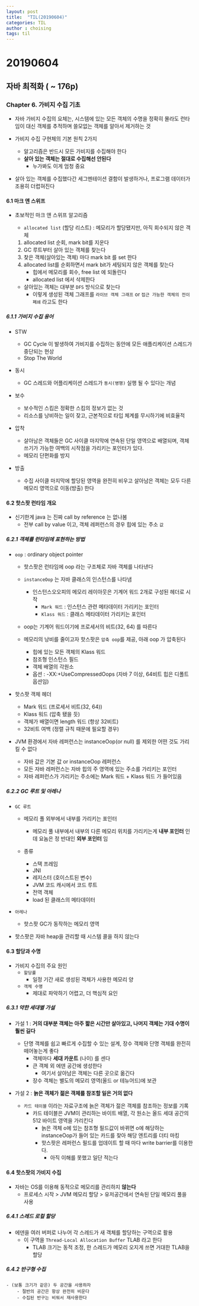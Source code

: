 ```yaml
---
layout: post
title:  "TIL(20190604)"
categories: TIL
author : choising
tags: til
---
```


# 20190604

## 자바 최적화 ( ~ 176p)

### Chapter 6. 가비지 수집 기초

- 자바 가비지 수집의 요체는, 시스템에 있는 모든 객체의 수명을 정확히 몰라도 런타임이 대신 객체를 추적하며 쓸모없는 객체를 알아서 제거하는 것

- 가비지 수집 구현체의 기본 원칙 2가지
    - 알고리즘은 반드시 모든 가비지를 수집해야 한다
    - **살아 있는 객체는 절대로 수집해선 안된다**
        - 누가봐도 이게 엄청 중요

- 살아 있는 객체를 수집했다간 세그멘테이션 결함이 발생하거나, 프로그램 데이터가 조용히 더렵혀진다

#### 6.1 마크 앤 스위프

- 초보적인 마크 앤 스위프 알고리즘
    - `allocated list` (할당 리스트) : 메모리가 할당됐지만, 아직 회수되지 않은 객체
    1. allocated list 순회, mark bit를 지운다
    2. GC 루트부터 살아 있는 객체를 찾는다
    3. 찾은 객체(살아있는 객체) 마다 mark bit 를 set 한다
    4. allocated list를 순회하면서 mark bit가 세팅되지 않은 객체를 찾는다
        - 힙에서 메모리를 회수, free list 에 되돌린다
        - allocated list 에서 삭제한다

    - 살아있는 객체는 대부분 `DFS` 방식으로 찾는다
        - 이렇게 생성된 객체 그래프를 `라이브 객체 그래프` or `접근 가능한 객체의 전이 폐쇄` 라고도 한다


##### 6.1.1 가비지 수집 용어

- STW
    - GC Cycle 이 발생하여 가비지를 수집하는 동안에 모든 애플리케이션 스레드가 중단되는 현상
    - Stop The World

- 동시
    - GC 스레드와 어플리케이션 스레드가 `동시(병행)` 실행 될 수 있다는 개념

- 보수
    - 보수적인 스킴은 정확한 스킴의 정보가 없는 것
    - 리소스를 낭비하는 일이 잦고, 근본적으로 타입 체계를 무시하기에 비효율적

- 압착
    - 살아남은 객체들은 GC 사이클 마지막에 연속된 단일 영역으로 배열되며, 객체 쓰기가 가능한 여백의 시작점을 가리키는 포인터가 있다.
    - 메모리 단편화를 방지

- 방출
    - 수집 사이클 마지막에 할당된 영역을 완전히 비우고 살아남은 객체는 모두 다른 메모리 영역으로 이동(방출) 한다

#### 6.2 핫스팟 런타임 개요

- 신기한게 java 는 진짜 call by reference 는 없나봄
    - 전부 call by value 이고, 객체 레퍼런스의 경우 힙에 있는 주소 `값`

##### 6.2.1 객체를 런타임에 표현하는 방법

- `oop` : ordinary object pointer
    - 핫스팟은 런타임에 oop 라는 구조체로 자바 객체를 나타낸다
    - `instanceOop` 는 자바 클래스의 인스턴스를 나타냄
        - 인스턴스오오피의 메모리 레이아웃은 기계어 워드 2개로 구성된 헤더로 시작
            - `Mark 워드` : 인스턴스 관련 메타데이터 가리키는 포인터
            - `Klass 워드` : 클래스 메타데이터 가리키는 포인터

    - oop는 기계어 워드이기에 프로세서의 비트(32, 64) 를 따른다
    - 메모리의 낭비를 줄이고자 핫스팟은 `압축 oop`를 제공, 아래 oop 가 압축된다
        - 힙에 있는 모든 객체의 Klass 워드
        - 참조형 인스턴스 필드
        - 객체 배열의 각원소
        - 옵션 : -XX:+UseCompressedOops (자바 7 이상, 64비트 힙은 디폴트 옵션임)

- 핫스팟 객체 헤더
    - Mark 워드 (프로세서 비트(32, 64))
    - Klass 워드 (압축 됐을 듯)
    - 객체가 배열이면 length 워드 (항상 32비트)
    - 32비트 여백 (정렬 규칙 때문에 필요할 경우)

- JVM 환경에서 자바 레퍼런스는 instanceOop(or null) 를 제외한 어떤 것도 가리킬 수 없다
    - 자바 값은 기본 값 or instanceOop 레퍼런스
    - 모든 자바 레퍼런스는 자바 힙의 주 영역에 있는 주소를 가리키는 포인터
    - 자바 레퍼런스가 가리키는 주소에는 Mark 워드 + Klass 워드 가 들어있음

##### 6.2.2 GC 루트 및 아레나

- `GC 루트`
    - 메모리 풀 외부에서 내부를 가리키는 포인터
        - 메모리 풀 내부에서 내부의 다른 메모리 위치를 가리키는게 **내부 포인터** 인데 요놈은 정 반대인 **외부 포인터** 임

    - 종류
        - 스택 프레임
        - JNI
        - 레지스터 (호이스트된 변수)
        - JVM 코드 캐시에서 코드 루트
        - 전역 객체
        - load 된 클래스의 메타데이터

- `아레나`
    - 핫스팟 GC가 동작하는 메모리 영역

- 핫스팟은 자바 heap을 관리할 때 시스템 콜을 하지 않는다

#### 6.3 할당과 수명

- 가비지 수집의 주요 원인
    - `할당률`
        - 일정 기간 새로 생성된 객체가 사용한 메모리 양
    - `객체 수명`
        - 제대로 파악하기 어렵고, 더 핵심적 요인

##### 6.3.1 약한 세대별 가설

- 가설 1 : **거의 대부분 객체는 아주 짧은 시간만 살아있고, 나머지 객체는 기대 수명이 훨씬 길다**
    - 단명 객체를 쉽고 빠르게 수집할 수 있는 설계, 장수 객체와 단명 객체를 완전히 떼어놓는게 좋다
        - 객체마다 **세대 카운트** (나이) 를 센다
        - 큰 객체 외 에덴 공간에 생성한다
            - 여기서 살아남은 객체는 다른 곳으로 옮긴다
        - 장수 객체는 별도의 메모리 영역(올드 or 테뉴어드)에 보관

- 가설 2 : **늙은 객체가 젊은 객체를 참조할 일은 거의 없다**
    - `카드 테이블` 이라는 자료구조에 늙은 객체가 젊은 객체를 참조하는 정보를 기록
        - 카드 테이블은 JVM이 관리하는 바이트 배열, 각 원소는 올드 세대 공간의 512 바이트 영역을 가리킨다
            - 늙은 객체 o에 있는 참조형 필드값이 바뀌면 o에 해당하는 instanceOop가 들어 있는 카드를 찾아 해당 엔트리를 더티 마킹
            - 핫스팟은 레퍼런스 필드를 업데이트 할 때 마다 write barrier를 이용한다.
                - 아직 이해를 못했고 일단 적는다

#### 6.4 핫스팟의 가비지 수집

- 자바는 OS를 이용해 동적으로 메모리를 관리하지 **않는다**
    - 프로세스 시작 > JVM 메모리 할당 > 유저공간에서 연속된 단일 메모리 풀을 사용

##### 6.4.1 스레드 로컬 할당

- 에덴을 여러 버퍼로 나누어 각 스레드가 새 객체를 할당하는 구역으로 활용
    - 이 구역을 `Thread-Local Allocation Buffer` TLAB 라고 한다
        - TLAB 크기는 동적 조정, 한 스레드가 메모리 오지게 쓰면 거대한 TLAB을 할당

##### 6.4.2 반구형 수집
    - (보통 크기가 같은) 두 공간을 사용하자
        - 절반의 공간은 항상 완전히 비운다
        - 수집된 반구는 비워서 재사용한다



